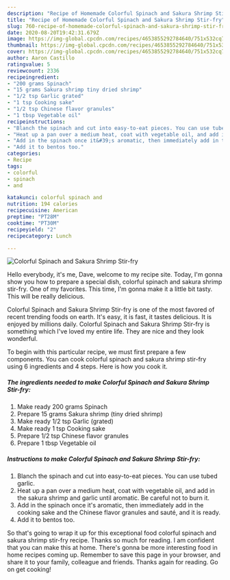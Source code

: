 ```yaml
---
description: "Recipe of Homemade Colorful Spinach and Sakura Shrimp Stir-fry"
title: "Recipe of Homemade Colorful Spinach and Sakura Shrimp Stir-fry"
slug: 760-recipe-of-homemade-colorful-spinach-and-sakura-shrimp-stir-fry
date: 2020-08-20T19:42:31.679Z
image: https://img-global.cpcdn.com/recipes/4653855292784640/751x532cq70/colorful-spinach-and-sakura-shrimp-stir-fry-recipe-main-photo.jpg
thumbnail: https://img-global.cpcdn.com/recipes/4653855292784640/751x532cq70/colorful-spinach-and-sakura-shrimp-stir-fry-recipe-main-photo.jpg
cover: https://img-global.cpcdn.com/recipes/4653855292784640/751x532cq70/colorful-spinach-and-sakura-shrimp-stir-fry-recipe-main-photo.jpg
author: Aaron Castillo
ratingvalue: 5
reviewcount: 2336
recipeingredient:
- "200 grams Spinach"
- "15 grams Sakura shrimp tiny dried shrimp"
- "1/2 tsp Garlic grated"
- "1 tsp Cooking sake"
- "1/2 tsp Chinese flavor granules"
- "1 tbsp Vegetable oil"
recipeinstructions:
- "Blanch the spinach and cut into easy-to-eat pieces. You can use tubed garlic."
- "Heat up a pan over a medium heat, coat with vegetable oil, and add in the sakura shrimp and garlic until aromatic. Be careful not to burn it."
- "Add in the spinach once it&#39;s aromatic, then immediately add in the cooking sake and the Chinese flavor granules and sauté, and it is ready."
- "Add it to bentos too."
categories:
- Recipe
tags:
- colorful
- spinach
- and

katakunci: colorful spinach and 
nutrition: 194 calories
recipecuisine: American
preptime: "PT28M"
cooktime: "PT30M"
recipeyield: "2"
recipecategory: Lunch

---
```



![Colorful Spinach and Sakura Shrimp Stir-fry](https://img-global.cpcdn.com/recipes/4653855292784640/751x532cq70/colorful-spinach-and-sakura-shrimp-stir-fry-recipe-main-photo.jpg)

Hello everybody, it's me, Dave, welcome to my recipe site. Today, I'm gonna show you how to prepare a special dish, colorful spinach and sakura shrimp stir-fry. One of my favorites. This time, I'm gonna make it a little bit tasty. This will be really delicious.

Colorful Spinach and Sakura Shrimp Stir-fry is one of the most favored of recent trending foods on earth. It's easy, it is fast, it tastes delicious. It is enjoyed by millions daily. Colorful Spinach and Sakura Shrimp Stir-fry is something which I've loved my entire life. They are nice and they look wonderful.




To begin with this particular recipe, we must first prepare a few components. You can cook colorful spinach and sakura shrimp stir-fry using 6 ingredients and 4 steps. Here is how you cook it.

<!--inarticleads1-->

##### The ingredients needed to make Colorful Spinach and Sakura Shrimp Stir-fry:

1. Make ready 200 grams Spinach
1. Prepare 15 grams Sakura shrimp (tiny dried shrimp)
1. Make ready 1/2 tsp Garlic (grated)
1. Make ready 1 tsp Cooking sake
1. Prepare 1/2 tsp Chinese flavor granules
1. Prepare 1 tbsp Vegetable oil




<!--inarticleads2-->

##### Instructions to make Colorful Spinach and Sakura Shrimp Stir-fry:

1. Blanch the spinach and cut into easy-to-eat pieces. You can use tubed garlic.
1. Heat up a pan over a medium heat, coat with vegetable oil, and add in the sakura shrimp and garlic until aromatic. Be careful not to burn it.
1. Add in the spinach once it&#39;s aromatic, then immediately add in the cooking sake and the Chinese flavor granules and sauté, and it is ready.
1. Add it to bentos too.




So that's going to wrap it up for this exceptional food colorful spinach and sakura shrimp stir-fry recipe. Thanks so much for reading. I am confident that you can make this at home. There's gonna be more interesting food in home recipes coming up. Remember to save this page in your browser, and share it to your family, colleague and friends. Thanks again for reading. Go on get cooking!
